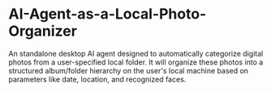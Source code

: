 # AI-Agent-as-a-Local-Photo-Organizer
An standalone desktop AI agent designed to automatically categorize digital photos from a user-specified local folder. It will organize these photos into a structured album/folder hierarchy on the user's local machine based on parameters like date, location, and recognized faces.
